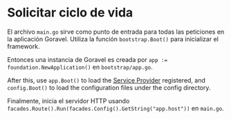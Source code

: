 # Solicitar ciclo de vida

El archivo `main.go` sirve como punto de entrada para todas las peticiones en la aplicación Goravel. Utiliza la función
`bootstrap.Boot()` para inicializar el framework.

Entonces una instancia de Goravel es creada por `app := foundation.NewApplication()` en `bootstrap/app.go`.

After this, use `app.Boot()` to load the [Service Provider](providers) registered, and `config.Boot()` to
load the configuration files under the config directory.

Finalmente, inicia el servidor HTTP usando `facades.Route().Run(facades.Config().GetString("app.host"))` en `main.go`.
